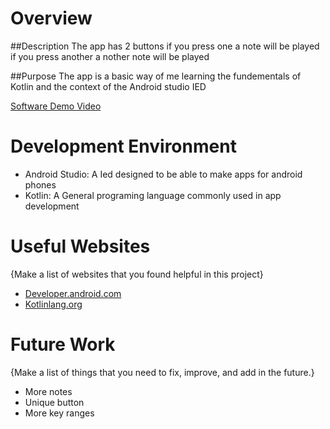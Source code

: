 # Overview

##Description
  The app has 2 buttons if you press one a note will be played if you press another a nother note will be played

##Purpose
  The app is a basic way of me learning the fundementals of Kotlin and the context of the Android studio IED


[Software Demo Video](http://youtube.link.goes.here)

# Development Environment
- Android Studio: A Ied designed to be able to make apps for android phones
- Kotlin: A General programing language commonly used in app development
# Useful Websites

{Make a list of websites that you found helpful in this project}
* [Developer.android.com](https://developer.android.com/courses/android-basics-kotlin/course)
* [Kotlinlang.org](https://kotlinlang.org/)

# Future Work

{Make a list of things that you need to fix, improve, and add in the future.}
* More notes
* Unique button
* More key ranges
